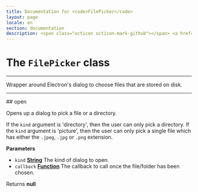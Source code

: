 ```yaml
---
title: Documentation for <code>FilePicker</code>
layout: page
locale: en
section: documentation
description: <span class="octicon octicon-mark-github"></span> <a href="https://github.com/daplayer/daplayer/tree/master/app/file_picker.js">See the app/file_picker.js file on GitHub</a>
---
```

# The `FilePicker` class
<hr>

Wrapper around Electron's dialog to choose files that are
stored on disk.

<hr>
## open

Opens up a dialog to pick a file or a directory.

If the `kind` argument is 'directory', then the user
can only pick a directory. If the `kind` argument is
'picture', then the user can only pick a single file
which has either the `.jpeg`, `.jpg` or `.png` extension.

**Parameters**

-   `kind` **[String](https://developer.mozilla.org/en-US/docs/Web/JavaScript/Reference/Global_Objects/String)** The kind of dialog to open.
-   `callback` **[Function](https://developer.mozilla.org/en-US/docs/Web/JavaScript/Reference/Statements/function)** The callback to call once the
                                 file/folder has been chosen.

Returns **null** 
